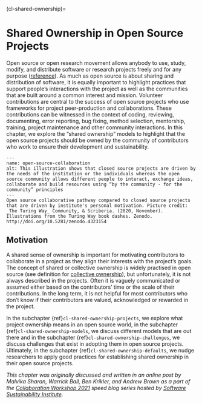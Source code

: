 (cl-shared-ownership)=
# Shared Ownership in Open Source Projects

Open source or open research movement allows anybody to use, study, modify, and distribute software or research projects freely and for any purpose ([reference](https://opensource.org/osd)).
As much as open source is about sharing and distribution of software, it is equally important to highlight practices that support people’s interactions with the project as well as the communities that are built around a common interest and mission.
Volunteer contributions are central to the success of open source projects who use frameworks for project peer-production and collaborations.
These contributions can be witnessed in the context of coding, reviewing, documenting, error reporting, bug fixing, method selection, mentorship, training, project maintenance and other community interactions.
In this chapter, we explore the “shared ownership” models to highlight that the open source projects should be owned by the community of contributors who work to ensure their development and sustainability.

```{figure} ../../figures/open-source-collaboration.*
---
name: open-source-collaboration
alt: This illustration shows that closed source projects are driven by the needs of the institution or the individuals whereas the open source community allows different people to interact, exchange ideas, collaborate and build resources using “by the community - for the community” principles
---
Open source collaborative pathway compared to closed source projects that are driven by institute's personal motivation. Picture credit: _The Turing Way_ Community, & Scriberia. (2020, November). Illustrations from the Turing Way book dashes. Zenodo. http://doi.org/10.5281/zenodo.4323154
```

## Motivation

A shared sense of ownership is important for motivating contributors to collaborate in a project as they align their interests with the project’s goals.
The concept of shared or collective ownership is widely practised in open source (see definition for [collective ownership](https://www.agilealliance.org/glossary/collective-ownership/)), but unfortunately, it is not always described in the projects.
Often it is vaguely communicated or assumed either based on the contributors’ time or the scale of their contributions.
In the long term, it is not helpful for most contributors who don’t know if their contributors are valued, acknowledged or rewarded in the project.

In the subchapter {ref}`cl-shared-ownership-projects`, we explore what project ownership means in an open source world, in the subchapter {ref}`cl-shared-ownership-models`, we discuss different models that are out there and in the subchapter {ref}`cl-shared-ownership-challenges`, we discuss challenges that exist in adopting them in open source projects.
Ultimately, in the subchapter {ref}`cl-shared-ownership-defaults`, we nudge researchers to apply good practices for establishing shared ownership in their open source projects.

*This chapter was originally discussed and written in an online post by Malvika Sharan, Warrick Ball, Ben Krikler, and Andrew Brown as a part of the [Collaboration Workshop 2021](https://www.software.ac.uk/cw21) speed blog series hosted by [Software Sustainability Institute](https://www.software.ac.uk).*
